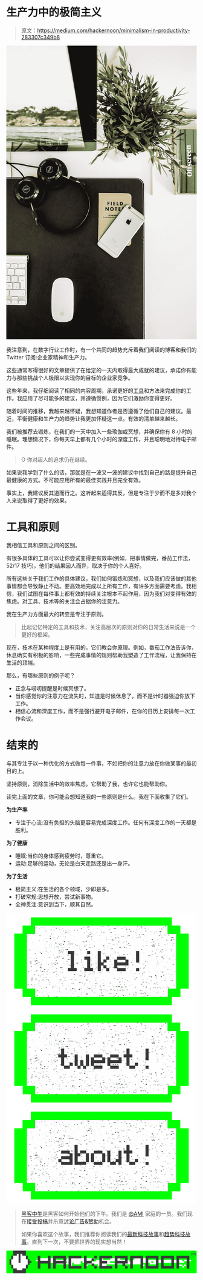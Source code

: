 # 生产力中的极简主义

> 原文：<https://medium.com/hackernoon/minimalism-in-productivity-283307c349b8>

![](img/5a03efae099e68841740dc02ec2a4a56.png)

我注意到，在数字行业工作时，有一个共同的趋势充斥着我们阅读的博客和我们的 Twitter 订阅:企业家精神和生产力。

这些通常写得很好的文章提供了在给定的一天内取得最大成就的建议，承诺你有能力与那些挑战个人极限以实现你的目标的企业家竞争。

这些年来，我仔细阅读了相同的内容周期，承诺更好的[工具](https://hackernoon.com/tagged/tools)和方法来完成你的工作。我应用了尽可能多的建议，并遵循惯例，因为它们激励你变得更好。

随着时间的推移，我越来越怀疑，我想知道作者是否遵循了他们自己的建议。最近，平衡健康和生产力的趋势让我更加怀疑这一点。有效的清单越来越长。

我们被推荐去锻炼，在我们的一天中加入一些瑜伽或冥想，并确保你有 8 小时的睡眠。理想情况下，你每天早上都有几个小时的深度工作，并且聪明地对待电子邮件。

> O 你对超人的追求仍在继续。

如果说我学到了什么的话，那就是在一波又一波的建议中找到自己的路是提升自己最健康的方式。不可能应用所有的最佳实践并且完全有效。

事实上，我建议反其道而行之。这听起来适得其反，但是专注于少而不是多对我个人来说取得了更好的效果。

# 工具和原则

我相信工具和原则之间的区别。

有很多具体的工具可以让你尝试变得更有效率(例如，把事情做完，番茄工作法，52/17 技巧)。他们的结果因人而异，取决于你的个人喜好。

所有这些关于我们工作的具体建议，我们如何锻炼和冥想，以及我们应该做的其他事情都会导致静止不动。要高效地完成以上所有工作，有许多方面需要考虑。我相信，我们试图在每件事上都有效的持续关注根本不起作用，因为我们对变得有效的焦虑。对工具、技术等的关注会占据你的注意力。

我在生产力方面最大的转变是专注于原则。

> 比起记忆特定的工具和技术，关注高层次的原则对你的日常生活来说是一个更好的框架。

现在，技术在某种程度上是有用的，它们教会你原理。例如，番茄工作法告诉你，休息确实有积极的影响，一些完成事情的规则帮助我塑造了工作流程，让我保持在生活的顶端。

那么，有哪些原则的例子呢？

*   正念与唠叨提醒是时候冥想了。
*   当你感觉你的注意力在流失时，知道是时候休息了，而不是计时器强迫你放下工作。
*   相信心流和深度工作，而不是强行避开电子邮件，在你的日历上安排每一次工作会议。

# 结束的

与其专注于以一种优化的方式做每一件事，不如把你的注意力放在你做某事的最初目的上。

坚持原则，消除生活中的效率焦虑。它帮助了我，也许它也能帮助你。

读完上面的文章，你可能会想知道我的一些原则是什么。我在下面收集了它们。

**为生产率**

*   专注于心流:没有负担的头脑更容易完成深度工作。任何有深度工作的一天都是胜利。

**为了健康**

*   睡眠:当你的身体感到疲劳时，尊重它。
*   运动:足够的运动，无论是白天走路还是出一身汗。

**为了生活**

*   极简主义:在生活的各个领域，少即是多。
*   打破常规:思想开放，尝试新事物。
*   全神贯注:意识到当下，顺其自然。

[![](img/50ef4044ecd4e250b5d50f368b775d38.png)](http://bit.ly/HackernoonFB)[![](img/979d9a46439d5aebbdcdca574e21dc81.png)](https://goo.gl/k7XYbx)[![](img/2930ba6bd2c12218fdbbf7e02c8746ff.png)](https://goo.gl/4ofytp)

> [黑客中午](http://bit.ly/Hackernoon)是黑客如何开始他们的下午。我们是 [@AMI](http://bit.ly/atAMIatAMI) 家庭的一员。我们现在[接受投稿](http://bit.ly/hackernoonsubmission)并乐意[讨论广告&赞助](mailto:partners@amipublications.com)机会。
> 
> 如果你喜欢这个故事，我们推荐你阅读我们的[最新科技故事](http://bit.ly/hackernoonlatestt)和[趋势科技故事](https://hackernoon.com/trending)。直到下一次，不要把世界的现实想当然！

[![](img/be0ca55ba73a573dce11effb2ee80d56.png)](https://goo.gl/Ahtev1)